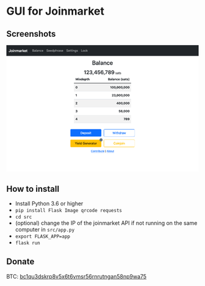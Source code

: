 # GUI for Joinmarket

## Screenshots

<img src="images/screenshot.png" alt="Balance">

## How to install

- Install Python 3.6 or higher
- `pip install Flask Image qrcode requests`
- `cd src`
- (optional) change the IP of the joinmarket API if not running on the same computer in `src/app.py`
- `export FLASK_APP=app`
- `flask run`

## Donate

BTC: [bc1qu3dskrp8v5x6t6vmsr56rnrutngan58np9wa75](https://blockstream.info/address/bc1qu3dskrp8v5x6t6vmsr56rnrutngan58np9wa75)